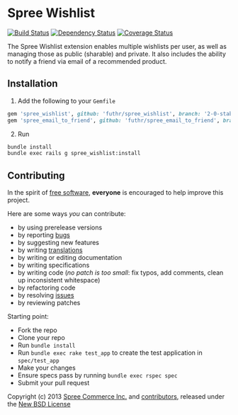# Spree Wishlist

[![Build Status](https://travis-ci.org/futhr/spree_wishlist.png?branch=2-0-stable)](https://travis-ci.org/futhr/spree_wishlist)
[![Dependency Status](https://gemnasium.com/futhr/spree_wishlist.png)](https://gemnasium.com/futhr/spree_wishlist)
[![Coverage Status](https://coveralls.io/repos/futhr/spree_wishlist/badge.png?branch=2-0-stable)](https://coveralls.io/r/futhr/spree_wishlist)

The Spree Wishlist extension enables multiple wishlists per user, as well as managing those as public (sharable) and private. It also includes the ability to notify a friend via email of a recommended product.

## Installation

1. Add the following to your `Gemfile`
```ruby
gem 'spree_wishlist', github: 'futhr/spree_wishlist', branch: '2-0-stable'
gem 'spree_email_to_friend', github: 'futhr/spree_email_to_friend', branch: '2-0-stable'
```

2. Run
```sh
bundle install
bundle exec rails g spree_wishlist:install
```

## Contributing

In the spirit of [free software][1], **everyone** is encouraged to help improve this project.

Here are some ways *you* can contribute:

* by using prerelease versions
* by reporting [bugs][2]
* by suggesting new features
* by writing [translations][4]
* by writing or editing documentation
* by writing specifications
* by writing code (*no patch is too small*: fix typos, add comments, clean up inconsistent whitespace)
* by refactoring code
* by resolving [issues][2]
* by reviewing patches

Starting point:

* Fork the repo
* Clone your repo
* Run `bundle install`
* Run `bundle exec rake test_app` to create the test application in `spec/test_app`
* Make your changes
* Ensure specs pass by running `bundle exec rspec spec`
* Submit your pull request

Copyright (c) 2013 [Spree Commerce Inc.][5] and [contributors][6], released under the [New BSD License][3]

[1]: http://www.fsf.org/licensing/essays/free-sw.html
[2]: https://github.com/futhr/spree_wishlist/issues
[3]: https://github.com/futhr/spree_wishlist/blob/2-0-stable/LICENSE.md
[4]: http://www.localeapp.com/projects/4915
[5]: https://github.com/spree
[6]: https://github.com/futhr/spree_wishlist/contributors
